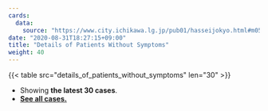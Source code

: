 ```yaml
---
cards:
  data:
    source: "https://www.city.ichikawa.lg.jp/pub01/hasseijokyo.html#m05"
date: "2020-08-31T18:27:15+09:00"
title: "Details of Patients Without Symptoms"
weight: 40
---
```


{{< table src="details_of_patients_without_symptoms" len="30" >}}

- Showing **the latest 30 cases**.
- **[See all cases.](./cards/details-of-patients-without-symptoms/)**
